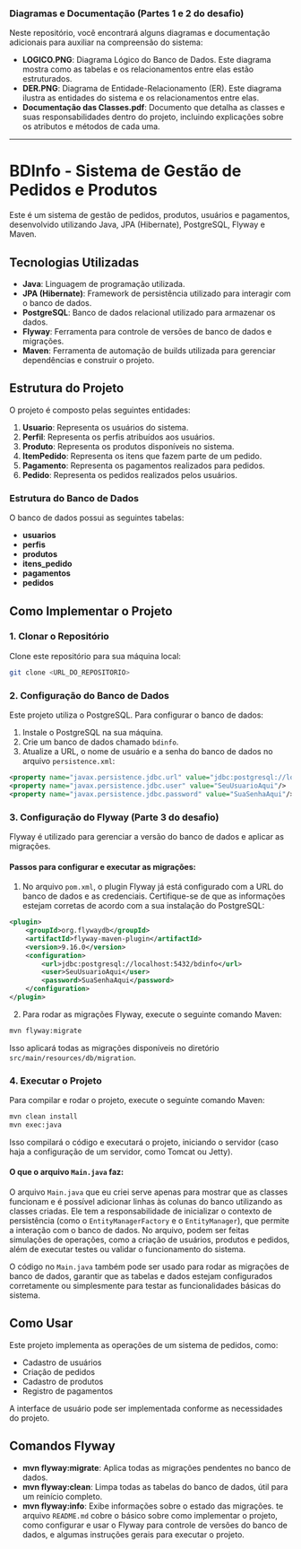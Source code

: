 ### Diagramas e Documentação (Partes 1 e 2 do desafio)

Neste repositório, você encontrará alguns diagramas e documentação adicionais para auxiliar na compreensão do sistema:

- **LOGICO.PNG**: Diagrama Lógico do Banco de Dados. Este diagrama mostra como as tabelas e os relacionamentos entre elas estão estruturados.
- **DER.PNG**: Diagrama de Entidade-Relacionamento (ER). Este diagrama ilustra as entidades do sistema e os relacionamentos entre elas.
- **Documentação das Classes.pdf**: Documento que detalha as classes e suas responsabilidades dentro do projeto, incluindo explicações sobre os atributos e métodos de cada uma.

---
# BDInfo - Sistema de Gestão de Pedidos e Produtos

Este é um sistema de gestão de pedidos, produtos, usuários e pagamentos, desenvolvido utilizando Java, JPA (Hibernate), PostgreSQL, Flyway e Maven.

## Tecnologias Utilizadas

- **Java**: Linguagem de programação utilizada.
- **JPA (Hibernate)**: Framework de persistência utilizado para interagir com o banco de dados.
- **PostgreSQL**: Banco de dados relacional utilizado para armazenar os dados.
- **Flyway**: Ferramenta para controle de versões de banco de dados e migrações.
- **Maven**: Ferramenta de automação de builds utilizada para gerenciar dependências e construir o projeto.

## Estrutura do Projeto

O projeto é composto pelas seguintes entidades:

1. **Usuario**: Representa os usuários do sistema.
2. **Perfil**: Representa os perfis atribuídos aos usuários.
3. **Produto**: Representa os produtos disponíveis no sistema.
4. **ItemPedido**: Representa os itens que fazem parte de um pedido.
5. **Pagamento**: Representa os pagamentos realizados para pedidos.
6. **Pedido**: Representa os pedidos realizados pelos usuários.

### Estrutura do Banco de Dados

O banco de dados possui as seguintes tabelas:

- **usuarios**
- **perfis**
- **produtos**
- **itens_pedido**
- **pagamentos**
- **pedidos**

## Como Implementar o Projeto

### 1. Clonar o Repositório

Clone este repositório para sua máquina local:

```bash
git clone <URL_DO_REPOSITORIO>
```

### 2. Configuração do Banco de Dados

Este projeto utiliza o PostgreSQL. Para configurar o banco de dados:

1. Instale o PostgreSQL na sua máquina.
2. Crie um banco de dados chamado `bdinfo`.
3. Atualize a URL, o nome de usuário e a senha do banco de dados no arquivo `persistence.xml`:

```xml
<property name="javax.persistence.jdbc.url" value="jdbc:postgresql://localhost:5432/bdinfo"/>
<property name="javax.persistence.jdbc.user" value="SeuUsuarioAqui"/>
<property name="javax.persistence.jdbc.password" value="SuaSenhaAqui"/>
```

### 3. Configuração do Flyway (Parte 3 do desafio)

Flyway é utilizado para gerenciar a versão do banco de dados e aplicar as migrações.

#### Passos para configurar e executar as migrações:

1. No arquivo `pom.xml`, o plugin Flyway já está configurado com a URL do banco de dados e as credenciais. Certifique-se de que as informações estejam corretas de acordo com a sua instalação do PostgreSQL:

```xml
<plugin>
    <groupId>org.flywaydb</groupId>
    <artifactId>flyway-maven-plugin</artifactId>
    <version>9.16.0</version>
    <configuration>
        <url>jdbc:postgresql://localhost:5432/bdinfo</url>
        <user>SeuUsuarioAqui</user>
        <password>SuaSenhaAqui</password>
    </configuration>
</plugin>
```

2. Para rodar as migrações Flyway, execute o seguinte comando Maven:

```bash
mvn flyway:migrate
```

Isso aplicará todas as migrações disponíveis no diretório `src/main/resources/db/migration`.

### 4. Executar o Projeto

Para compilar e rodar o projeto, execute o seguinte comando Maven:

```bash
mvn clean install
mvn exec:java
```

Isso compilará o código e executará o projeto, iniciando o servidor (caso haja a configuração de um servidor, como Tomcat ou Jetty).

#### O que o arquivo `Main.java` faz:

O arquivo `Main.java` que eu criei serve apenas para mostrar que as classes funcionam e é possível adicionar linhas às colunas do banco utilizando as classes criadas. Ele tem a responsabilidade de inicializar o contexto de persistência (como o `EntityManagerFactory` e o `EntityManager`), que permite a interação com o banco de dados. No arquivo, podem ser feitas simulações de operações, como a criação de usuários, produtos e pedidos, além de executar testes ou validar o funcionamento do sistema.

O código no `Main.java` também pode ser usado para rodar as migrações de banco de dados, garantir que as tabelas e dados estejam configurados corretamente ou simplesmente para testar as funcionalidades básicas do sistema.

## Como Usar

Este projeto implementa as operações de um sistema de pedidos, como:

- Cadastro de usuários
- Criação de pedidos
- Cadastro de produtos
- Registro de pagamentos

A interface de usuário pode ser implementada conforme as necessidades do projeto.

## Comandos Flyway

- **mvn flyway:migrate**: Aplica todas as migrações pendentes no banco de dados.
- **mvn flyway:clean**: Limpa todas as tabelas do banco de dados, útil para um reinício completo.
- **mvn flyway:info**: Exibe informações sobre o estado das migrações.
te arquivo `README.md` cobre o básico sobre como implementar o projeto, como configurar e usar o Flyway para controle de versões do banco de dados, e algumas instruções gerais para executar o projeto.